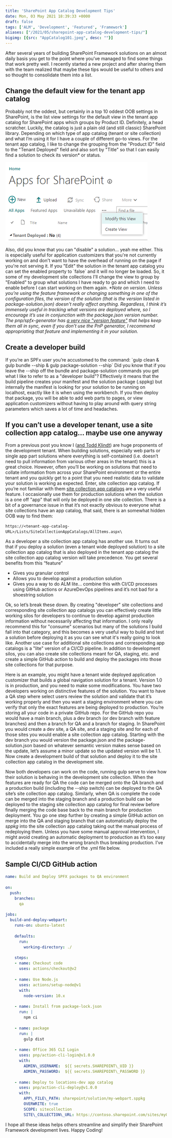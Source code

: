 ```yaml
---
title: 'SharePoint App Catalog Development Tips'
date: Mon, 03 May 2021 18:39:33 +0000
draft: false
tags: ['ALM', 'Development', 'Featured', 'Framework']
aliases: ["/2021/05/sharepoint-app-catalog-development-tips/"]
bigimg: [{src: "AppCatalog101.jpeg", desc: ""}]
---
```


After several years of building SharePoint Framework solutions on an almost daily basis you get to the point where you’ve managed to find some things that work pretty well. I recently started a new project and after sharing them with the team realized that maybe these tips would be useful to others and so thought to consolidate them into a list.

## Change the default view for the tenant app catalog

Probably not the oddest, but certainly in a top 10 oddest OOB settings in SharePoint, is the list view settings for the default view in the tenant app catalog for SharePoint apps which groups by Product ID. Definitely, a head scratcher. Luckily, the catalog is just a plain old (and still classic) SharePoint library. Depending on which type of app catalog (tenant or site collection) and what I’m using it for I have a couple of different go-to views. For the tenant app catalog, I like to change the grouping from the "Product ID" field to the "Tenant Deployed" field and also sort by "Title" so that I can easily find a solution to check its version\* or status.

![ModifyView](ModifyView.png)

Also, did you know that you can "disable" a solution... yeah me either. This is especially useful for application customizers that you're not currently working on and don't want to have the overhead of running on the page if you're not serving it. If you "Edit" the solution in the tenant app catalog you can set the enabled property to \`false\` and it will no longer be loaded. So, it some of my development site collections I'll change the view to group by "Enabled" to group what solutions I have ready to go and which I need to enable before I can start working on them again. _\*Note on version. Unless you’re using the feature framework or changing something in one of the configuration files, the version of the solution (that is the version listed in package-solution.json) doesn't really affect anything. Regardless, I think it’s immensely useful in tracking what versions are deployed where, so I encourage it’s use in conjunction with the package.json version number. The pnp/spfx-generator has [a very nice "version feature"](https://pnp.github.io/generator-spfx/usage/#npm-version) that helps keep them all in sync, even if you don’t use the PnP generator, I recommend appropriating that feature and implementing it in your solution._

## Create a developer build

If you’re an SPFx user you’re accustomed to the command: \`gulp clean & gulp bundle --ship & gulp package-solution --ship\` Did you know that if you leave the --ship off the bundle and package-solution commands you get what I like to refer to as a "developer build"? Effectively it means that the build pipeline creates your manifest and the solution package (.sppkg) but internally the manifest is looking for your solution to be running on localhost, exactly like it is when using the workbench. If you then deploy that package, you will be able to add web parts to pages, or view application customizers without having to play around with query string parameters which saves a lot of time and headaches.

## If you can’t use a developer tenant, use a site collection app catalog... maybe use one anyway

From a previous post you know I ([and Todd Klindt](https://www.toddklindt.com/blog/Lists/Posts/Post.aspx?ID=884)) are huge proponents of the development tenant. When building solutions, especially web parts or single app part solutions where everything is self-contained (i.e. doesn’t need to pull information from various other areas in the tenant) this is a great choice. However, often you’ll be working on solutions that need to collate information from across your SharePoint environment or the entire tenant and you quickly get to a point that you need realistic data to validate your solution is working as expected. Enter, site collection app catalog. If you’re not familiar with them [site collection app catalogs](https://docs.microsoft.com/en-us/sharepoint/dev/general-development/site-collection-app-catalog) are a very useful feature. I occasionally use them for production solutions when the solution is a one off "app" that will only be deployed in one site collection. There is a bit of a governance issue in that it’s not exactly obvious to everyone what site collections have an app catalog, that said, there is an somewhat hidden OOB way to find them:

`https://<tenant-app-catalog-URL>/Lists/SiteCollectionAppCatalogs/AllItems.aspx\`

As a developer a site collection app catalog has another use. It turns out that if you deploy a solution (even a tenant wide deployed solution) to a site collection app catalog that is also deployed in the tenant app catalog the site collection app catalog version will take precedence. You get several benefits from this “feature”

* Gives you granular control
* Allows you to develop against a production solution
* Gives you a way to do ALM lite... combine this with CI/CD processes using GitHub actions or AzureDevOps pipelines and it’s not bad for a shoestring solution

Ok, so let’s break these down. By creating "developer" site collections and corresponding site collection app catalogs you can effectively create little working silos for developers to continue to develop against production information without necessarily affecting that information. I only really recommend this for "consume" scenarios but many of the solutions I build fall into that category, and this becomes a very useful way to build and test a solution before deploying it as you can see what it's really going to look like. Another use case for additional site collections and corresponding app catalogs is a "lite" version of a CI/CD pipeline. In addition to development silos, you can also create site collections meant for QA, staging, etc. and create a simple GitHub action to build and deploy the packages into those site collections for that purpose.

Here is an example, you might have a tenant wide deployed application customizer that builds a global navigation solution for a tenant. Version 1.0 is in production, and you need to make some modifications. You have two developers working on distinctive features of the solution. You want to have a QA step where select users review the solution and validate that it’s working properly and then you want a staging environment where you can verify that only the exact features are being deployed to production. You’re storing all your code in a private GitHub repo. For the GitHub repo you would have a main branch, plus a dev branch (or dev branch with feature branches) and then a branch for QA and a branch for staging. In SharePoint you would create a dev site, a QA site, and a staging site and for each of those sites you would enable a site collection app catalog. Starting with the dev branch you would version the package.json and the package-solution.json based on whatever semantic version makes sense based on the update, let’s assume a minor update so the updated version will be 1.1. Now create a development build of that solution and deploy it to the site collection app catalog in the development site.

Now both developers can work on the code, running gulp serve to view how their solution is behaving in the development site collection. When the features are ready for QA the code can be merged onto the QA branch and a production build (including the --ship switch) can be deployed to the QA site’s site collection app catalog. Similarly, when QA is complete the code can be merged into the staging branch and a production build can be deployed to the staging site collection app catalog for final review before finally merging the code base back to the main branch for production deployment. You go one step further by creating a simple GitHub action on merge into the QA and staging branch that can automatically deploy the _sppkg_ into the site collection app catalog taking out the manual process of redeploying them. Unless you have some manual approval intervention, I might avoid creating an automatic deployment to production as it’s too easy to accidentally merge into the wrong branch thus breaking production. I’ve included a really simple example of the .yml file below.

## Sample CI/CD GitHub action

```yml
name: Build and Deploy SPFX packages to QA environment

on: 
  push: 
    branches: 
      qa

jobs:
  build-and-deploy-webpart:
    runs-on: ubuntu-latest

    defaults:
      run:
        working-directory: ./
    
    steps:
    - name: Checkout code
      uses: actions/checkout@v2
      
    - name: Use Node.js
      uses: actions/setup-node@v1
      with:
        node-version: 10.x
    
    - name: Install from package-lock.json
      run: |
        npm ci
  
    - name: package
      run: |
        gulp dist

    - name: Office 365 CLI Login
      uses: pnp/action-cli-login@v1.0.0
      with:
        ADMIN\_USERNAME:  ${{ secrets.SHAREPOINT\_UID }}
        ADMIN\_PASSWORD:  ${{ secrets.SHAREPOINT\_PASSWORD }}

    - name: Deploy to locations-dev app catalog
      uses: pnp/action-cli-deploy@v1.0.0
      with:
        APP\_FILE\_PATH: sharepoint/solution/my-webpart.sppkg
        OVERWRITE: true
        SCOPE: sitecollection
        SITE\_COLLECTION\_URL: https://contoso.sharepoint.com/sites/myQASite
```

I hope all these ideas helps others streamline and simplify their SharePoint Framework development lives. Happy Coding!
